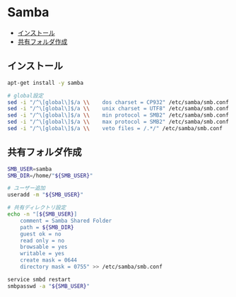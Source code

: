 # Samba
- [インストール](#install)
- [共有フォルダ作成](#create)

## <a id="install">インストール</a>
```sh
apt-get install -y samba

# global設定
sed -i "/^\[global\]$/a \\    dos charset = CP932" /etc/samba/smb.conf
sed -i "/^\[global\]$/a \\    unix charset = UTF8" /etc/samba/smb.conf
sed -i "/^\[global\]$/a \\    min protocol = SMB2" /etc/samba/smb.conf
sed -i "/^\[global\]$/a \\    max protocol = SMB2" /etc/samba/smb.conf
sed -i "/^\[global\]$/a \\    veto files = /.*/" /etc/samba/smb.conf
```

## <a id="create">共有フォルダ作成</a>
```sh
SMB_USER=samba
SMB_DIR=/home/"${SMB_USER}"

# ユーザー追加
useradd -m "${SMB_USER}"

# 共有ディレクトリ設定
echo -n "[${SMB_USER}]
    comment = Samba Shared Folder
    path = ${SMB_DIR}
    guest ok = no
    read only = no
    browsable = yes
    writable = yes
    create mask = 0644
    directory mask = 0755" >> /etc/samba/smb.conf

service smbd restart
smbpasswd -a "${SMB_USER}"
```

